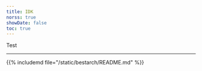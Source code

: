 ```yaml
---
title: IDK
norss: true
showDate: false
toc: true
---
```


Test

---

{{% includemd file="/static/bestarch/README.md" %}}
